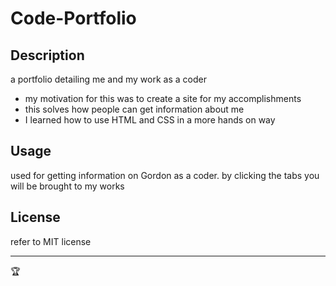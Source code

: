 # Code-Portfolio

## Description

a portfolio detailing me and my work as a coder

- my motivation for this was to create a site for my accomplishments 
- this solves how people can get information about me
- I learned how to use HTML and CSS in a more hands on way





## Usage

used for getting information on Gordon as a coder. by clicking the tabs you will be brought to my works


## License

refer to MIT license

---

🏆 

